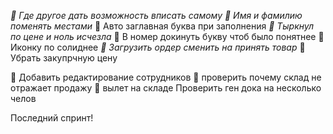 *🤫 Где другое дать возможность вписать самому*
*🤫 Имя и фамилию поменять местами*
🤫 Авто заглавная буква при заполнения
*🤫 Тыркнул по цене и ноль исчезла*
🤫 В номер докинуть букву чтоб было понятнее
🤫 Иконку по солиднее
*🤫 Загрузить ордер сменить на принять товар*
🤫 Убрать закупрчную цену

🫡 Добавить редактирование сотрудников
🫡 проверить почему склад не отражает продажу 
🫡 вылет на складе
Проверить ген дока на несколько челов


Последний спринт!





